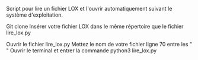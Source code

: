 Script pour lire un fichier LOX et l'ouvrir automatiquement suivant le système d'exploitation.

Git clone
Insérer votre fichier LOX dans le même répertoire que le fichier lire_lox.py

Ouvrir le fichier lire_lox.py 
Mettez le nom de votre fichier ligne 70 entre les " "
Ouvrir le terminal et entrer la commande python3 lire_lox.py
